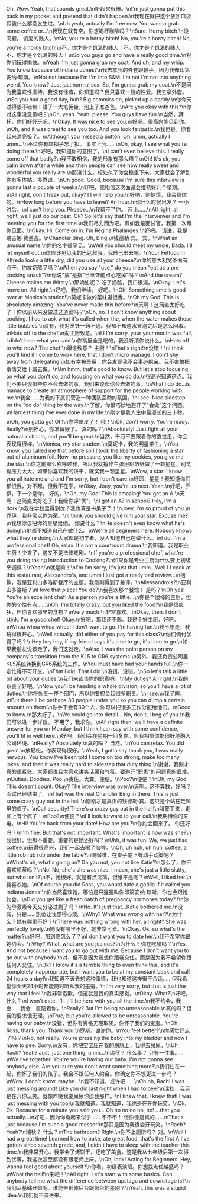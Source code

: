 Oh. Wow. Yeah, that sounds great.\n听起来很棒。\nI'm just gonna put this back in my pocket and pretend that didn't happen.\n我现在就把这个放回口袋假装什么都没发生过。\nUh yeah, actually I'm free now. You wanna grab some coffee or...\n我现在就有空。你想喝杯咖啡吗？\nSure. Horny bitch.\n没问题。 饥渴的贱人。\nNo, you're a horny bitch! No, you're a horny bitch! No, you're a horny bitch!\n不，你才是个饥渴的贱人！不，你才是个饥渴的贱人！不，你才是个饥渴的贱人！\nSo you guys go and have a really good time.\n祝你们玩得愉快。\nYeah I'm just gonna grab my coat. And uh, and my whip. You know because of Indiana Jones?\n我去拿我的外套跟鞭子。因为我像印第安纳·琼斯。\nNot not because I'm I'm into S&M. I'm not I'm not into anything weird. You know? Just just normal sex. So, I'm gonna grab my coat.\n不是因为我喜欢性虐待。我没有怪癖，你知道吗？我只喜欢一般的性爱。我去拿外套。\nSo you had a good day, huh? Big commission, picked up a daddy.\n你今天过得很不错嘛！赚了一大笔佣金，泡上了准爸爸。\nAre you okay with this?\n你对这事没意见吧？\nOh, yeah. Yeah, please. You guys have fun.\n当然，拜托，你们好好玩吧。\nOkay. It was nice to see you.\n好吧。很高兴能见到你。\nOh, and it was great to see you too. And you look fantastic.\n我也是。你看起来漂亮极了。\nAlthough you missed a button. Oh, umm, actually I umm...\n不过你有颗扣子忘了扣。 事实上我……\nOh, okay, I see what you're doing there.\n好吧，我知道你的意图了。\nI can't even believe this. I really come off that badly?\n我不敢相信，我的形象有那么糟？\nOh! It's ok, you calm down after a while and then people can see how really sweet and wonderful you really are.\n那没什么。相处久了你会稳重下来，大家就会了解到你有多体贴，多靠谱。\nOh good. Good, because I'm sure this interview is gonna last a couple of weeks.\n好吧，我相信这次面试会维持好几个星期。\nAll right, don't freak out, okay? I I will help you.\n好吧，别惊慌，我会帮你的。\nHow long before you have to leave? An hour.\n你什么时候出发？ 一小时后。\nI can't help you. Phoebe...\n我帮不了你。 菲比……\nAll right, all right, we'll just do our best. Ok? So let's say that I'm the interviewer and I'm meeting you for the first time.\n我们尽力而为吧。假如我是面试官，我第一次跟你见面。\nOkay. Hi. Come on in. I'm Regina Phalanges.\n好吧。 请进，我是瑞吉娜·费兰吉。\nChandler Bing. Oh, Bing.\n钱德勒·宾。 宾。\nWhat an unusual name.\n你的名字很罕见。\nWell you should meet my uncle, Bada. I'll let myself out.\n你应该见见我的巴达叔叔。我自己出去吧。\nYour Fettuccini Alfredo looks a little dry, did you use all your cheese?\n你的意大利宽条面有点干，你放奶酪了吗？\nWhen you say "use," do you mean "eat as a pre cooking snack"?\n你说"放"是指"当烹饪前点心吃掉"吗？\nAnd the cream? Cheese makes me thirsty.\n那奶油呢？ 吃了奶酪，我口很渴。\nOkay. Let's move on. All right.\n好吧，我们继续。 好吧。\nOh! Something smells good over at Monica's station!\n莫妮卡做的菜味道很香。\nOh my God! This is absolutely amazing! You've never made this before?\n天啊！这简直太好吃了！你以前从来没做过这道菜吗？\nOh, no. I don't know anything about cooking. I had to ask what it's called when the, when the water makes those little bubbles.\n没有，我对烹饪一窍不通。我都不知道水冒泡之后是怎么回事。\nHats off to the chef.\n向主厨致意。\nI I I'm sorry, your your mouth was full, I didn't hear what you said.\n你嘴里全是吃的，我没听清你说什么。\nHats off to who now? The chef!\n跟谁致意？ 主厨！\nThat's right!\n没错！\nI think you'll find if I come to work here, that I don't micro manage. I don't shy away from delegating.\n如有幸被录用，你会发现我不会事必躬亲。我不害怕把事情交给下属去做。\nUm hmm, that's good to know. But let's stop focusing on what you don't do, and focusing on what you do do.\n很高兴知道这点。我们不要只谈那些你不会去做的事，我们来谈谈你会去做的事。\nWhat I do do...is manage to create an atmosphere of support for the people working with me.\n我会……为我的下属们营造一种团队互助的氛围。\nI see. Nice sidestep on the "do do" thing by the way.\n了解，你很巧妙地避开了"会做"这个问题。\nHardest thing I've ever done in my life.\n刚才是我人生中最漫长的三十秒。\nOh, you gotta go! Oh!\n你得出发了！ 哦！\nOk, don't worry. You're ready. Really?\n别担心，你准备好了。 真的吗？\nAbsolutely! Just fight all your natural instincts, and you'll be great.\n当然，千万不要跟着你的直觉走，你会表现得很棒。\nMonica, my star student.\n莫妮卡，我的明星学生。\nYou know, you called me that before so I I took the liberty of fashioning a star out of aluminum foil. Now, no pressure, you like my cookies, you give me the star.\n你之前那么称呼过我，所以我就擅作主张用铝箔纸做了一颗星星。别觉得压力太大。如果你喜欢我的饼干，就奖我一颗星星。\nWow, a star! I know you all hate me and and I'm sorry, but I don't care.\n好耶，星星！我知道你们都恨我，对不起，但我不在乎。\nOkay, Joey, you're up next. Yeah.\n好吧，乔伊，下一个是你。 好的。\nOh, my God! This is amazing! You get an A.\n天啊！这简直太好吃了！我给你评"优"。\nI got an A? In school? Hey, I'm a dork!\n我在学校里得到优？我也算是书呆子了！\nJoey, I'm so proud of you.\n乔伊，我非常以你为荣。\nI think you should give him your star. Excuse me?\n我想你该把你的星星给他。 你说什么？\nHe doesn't even know what he's doing!\n他都不知道自己在做什么。\nWe're all beginners here. Nobody knows what they're doing.\n大家都是初学者，没人知道自己在做什么。\nI do. I'm a professional chef! Oh, relax. It's not a courtroom drama.\n我知道。我是职业主厨！少来了，这又不是法律戏剧。\nIf you're a professional chef, what're you doing taking Introduction to Cooking?\n如果你是专业主厨为什么要上初级烹调课？\nYeah!\n就是嘛！\nI'm I'm sorry, it's just that umm...Well I I cook at this restaurant, Alessandro's, and umm I just got a really bad review...\n抱歉，我是亚利山多洛斯餐厅的主厨。我刚刚得到了差评。\nAllessandro's?\n亚利山多洛斯？\nI love that place! You do?\n我喜欢那个餐馆！ 是吗？\nOh yes! You're an excellent chef! As a person you're a little...\n你是个很棒的主厨，但你的个性有点……\nOh, I'm totally crazy, but you liked the food?\n我是很疯狂，但你喜欢那里的食物？\nVery much.\n非常喜欢。\nOkay, then. I don't stink. I'm a good chef! Okay.\n好吧，那我还不赖。我是个好主厨，好吧。\nWhoa whoa whoa whoa! I don't want to go. I'm having fun.\n我不想走，我玩得很开心。\nWell actually, did either of you pay for this class?\n你们俩付学费了吗？\nHey hey hey, if my friend says it's time to go, it's time to go.\n如果我朋友说该走了，我们这就走。\nAlso, I was the point person on my company's transition from the KL5 to GR6 systems.\n另外，我还负责公司里KL5系统转换到GR6系统的工作。\nYou must have had your hands full.\n你一定忙得不可开交。\nThat I did. That I did.\n没错，没错。\nSo let's talk a little bit about your duties.\n我们来谈谈你的职责吧。\nMy duties? All right.\n我的职责？好吧。\nNow you'll be heading a whole division, so you'll have a lot of duties.\n你将负责一整个部门，所以你要担负起很多职责。\nI see.\n我了解。\nBut there'll be perhaps 30 people under you so you can dump a certain amount on them.\n你手下会有30个人，你可以把很多工作分配给他们。\nGood to know.\n那太好了。\nWe could go into detail... No, don't, I beg of you.\n我们可以进一步详谈。 不用了，我求你。\nAll right then, we'll have a definite answer for you on Monday, but I think I can say with some confidence, you'll fit in well here.\n好吧，我们会在星期一回复你。但我相信你能很好地融入公司环境。\nReally? Absolutely.\n真的吗？ 当然。\nYou can relax. You did great.\n放轻松，你表现得很好。\nYeah, I gotta say thank you, I was really nervous. You know I've been told I come on too strong, make too many jokes, and then it was really hard to sidestep that duty thing.\n谢谢，我刚才真的很紧张。大家都说我太喜欢讲笑话缓和气氛。要避开"职责"的问题真的很难。\nDuties. Doodies. Poo.\n责任。大粪。便便。\nPoo?\n便便？\nOh, my God. This doesn't count. Okay? The interview was over.\n天啊。这不算数，好吗？面试已经结束了。\nThat was the real Chandler Bing in there. This is just some crazy guy out in the hall.\n刚刚才是真正的钱德勒·宾。这只是个站在走廊里的疯子。\nCall security! There's a crazy guy out in the hall!\n叫警卫来，走廊上有个疯子！\nPoo?\n便便？\nI'll look forward to your call.\n我期待你的来电。\nHi! You're back from your date! How are you?\n你约会回来了。 你还好吗？\nI'm fine. But that's not important. What's important is how was she?\n我很好，但那不重要。重要的是她还好吗？\nUhh, it was fun. We, we just had coffee.\n玩得很高兴，我们一起去喝了咖啡。\nOh, uh huh, uh huh, coffee, a little rub rub rub under the table?\n喝咖啡，在桌子底下有动手动脚吧？\nWhat's uh, what's going on? Do you not, you not like Katie?\n怎么了，你不喜欢凯蒂吗？\nNo! No, she's she was nice. I mean, she's just a little slutty, but who isn't?\n不，她很好。就是有点淫荡，但谁不是呢？\nWell, I liked her.\n我喜欢她。\nOf course you did Ross, you would date a gorilla if it called you Indiana Jones!\n你当然喜欢她。哪怕是只猩猩叫你印第安纳·琼斯，你也会跟她约会。\nDid you get like a fresh batch of pregnancy hormones today? !\n你的孕激素今天又分泌过剩了吗？\nNo. It's just that...Katie bothered me.\n没有，只是……凯蒂让我觉得心烦。\nWhy? What was wrong with her?\n为什么？她有哪里不好？\nThere was nothing wrong with her, all right? She was perfectly lovely.\n她没有哪里不好，她非常可爱。\nOkay. Ok, so what's the matter?\n好吧，那到底怎么了？\nI don't want you to date her.\n我不希望你跟她约会。\nWhy? What, what are you jealous?\n为什么？你在吃醋吗？\nYes. And not because I want you to go out with me. Because I don't want you to go out with anybody.\n对，但不是因为我想你跟我交住。而是因为我不希望你跟任何人交住。\nOk? I know it's a terrible thing to even think this, and it's completely inappropriate, but I want you to be at my constant beck and call 24 hours a day!\n我知道不该去想这种事情，我也知道这样很不合适……但我希望你全天24小时都能随时听从我的差遣。\nI'm very sorry, but that is just the way that I feel.\n我非常抱歉，但这就是我的真实感觉。\nOkay. What?\n好吧。 什么？\nI won't date. I'll...I'll be here with you all the time.\n我不约会，我会……我会一直陪着你。\nReally? But I'm being so unreasonable.\n真的吗？但我的要求很无理。\nTrue, but you're allowed to be unreasonable. You're having our baby.\n没错，但你有资格无理取闹。你怀了我们的宝宝。\nOh, Ross, thank you. Thank you.\n罗斯，谢谢你。\nYou feel better?\n你感觉好点了吗？\nNo, not really. You're pressing the baby into my bladder and now I have to pee. Sorry.\n没有，你把宝宝压在我的膀胱上，我得去尿尿。\nUh Rach? Yeah? Just, just one thing, umm...\n瑞秋？ 什么事？ 只有一件事……\nWe live together. You're you're having our baby. I'm not gonna see anybody else. Are you sure you don't want something more?\n我们住在一起，你怀了我们的孩子。我会不跟任何人约会。你确定你不想更进一步吗？\nWow. I don't know, maybe...\n我不知道，或许吧……\nOh oh, Rach! I was just messing around! Like you did last night when I had to pee?\n瑞秋，我只是在开你玩笑。就像昨晚我要尿尿你逗我那样。\nI knew that. I knew that! I was just messing with you too!\n我就知道。我就知道，我也是在开你玩笑。\nOk. Ok. Because for a minute you said you... Oh no no no no, no! ...that you actually...\n好吧，因为你看起来似乎…… 不不不！ 但你像是真的……\nThat's just because I'm such a good messer!\n那只是因为我很会开玩笑。\nRach? Yeah?\n瑞秋？ 什么？\nThe bathroom? Right.\n你不上厕所吗？ 对。\nWell I had a great time! Learned how to bake, ate great food, that's the first A I've gotten since seventh grade, and, I didn't have to sleep with the teacher this time.\n我非常开心。我学会了烤饼干，还吃了美食。这是我从七年级后第一次得到优等，我这次甚至都没有跟老师上床。\nOh, look! Acting for Beginners! Hey, wanna feel good about yourself?\n你看，初级表演班。你想找点优越感吗？\nWhat the hell!\n来吧！\nAll right. Let's start with some basics. Can anybody tell me what the difference between upstage and downstage is?\n我们从基础开始吧。谁能告诉我后台跟前台的差别？\nYeah, this was a stupid idea.\n我们就不该进来。

